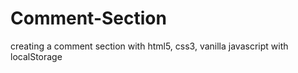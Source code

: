 # Comment-Section
creating a comment section with html5, css3, vanilla javascript with localStorage
